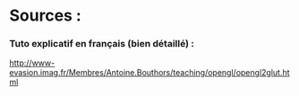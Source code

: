 # Sources :

### Tuto explicatif en français (bien détaillé) :
http://www-evasion.imag.fr/Membres/Antoine.Bouthors/teaching/opengl/opengl2glut.html